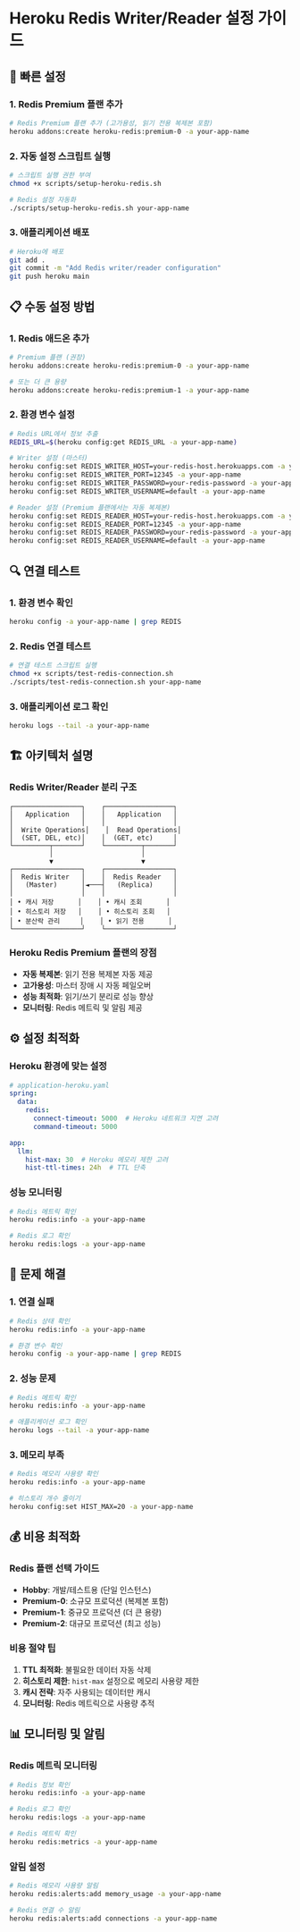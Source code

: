 # Heroku Redis Writer/Reader 설정 가이드

## 🚀 빠른 설정

### 1. Redis Premium 플랜 추가
```bash
# Redis Premium 플랜 추가 (고가용성, 읽기 전용 복제본 포함)
heroku addons:create heroku-redis:premium-0 -a your-app-name
```

### 2. 자동 설정 스크립트 실행
```bash
# 스크립트 실행 권한 부여
chmod +x scripts/setup-heroku-redis.sh

# Redis 설정 자동화
./scripts/setup-heroku-redis.sh your-app-name
```

### 3. 애플리케이션 배포
```bash
# Heroku에 배포
git add .
git commit -m "Add Redis writer/reader configuration"
git push heroku main
```

## 📋 수동 설정 방법

### 1. Redis 애드온 추가
```bash
# Premium 플랜 (권장)
heroku addons:create heroku-redis:premium-0 -a your-app-name

# 또는 더 큰 용량
heroku addons:create heroku-redis:premium-1 -a your-app-name
```

### 2. 환경 변수 설정
```bash
# Redis URL에서 정보 추출
REDIS_URL=$(heroku config:get REDIS_URL -a your-app-name)

# Writer 설정 (마스터)
heroku config:set REDIS_WRITER_HOST=your-redis-host.herokuapps.com -a your-app-name
heroku config:set REDIS_WRITER_PORT=12345 -a your-app-name
heroku config:set REDIS_WRITER_PASSWORD=your-redis-password -a your-app-name
heroku config:set REDIS_WRITER_USERNAME=default -a your-app-name

# Reader 설정 (Premium 플랜에서는 자동 복제본)
heroku config:set REDIS_READER_HOST=your-redis-host.herokuapps.com -a your-app-name
heroku config:set REDIS_READER_PORT=12345 -a your-app-name
heroku config:set REDIS_READER_PASSWORD=your-redis-password -a your-app-name
heroku config:set REDIS_READER_USERNAME=default -a your-app-name
```

## 🔍 연결 테스트

### 1. 환경 변수 확인
```bash
heroku config -a your-app-name | grep REDIS
```

### 2. Redis 연결 테스트
```bash
# 연결 테스트 스크립트 실행
chmod +x scripts/test-redis-connection.sh
./scripts/test-redis-connection.sh your-app-name
```

### 3. 애플리케이션 로그 확인
```bash
heroku logs --tail -a your-app-name
```

## 🏗️ 아키텍처 설명

### Redis Writer/Reader 분리 구조
```
┌─────────────────┐    ┌─────────────────┐
│   Application   │    │   Application   │
│                 │    │                 │
│  Write Operations│    │  Read Operations│
│  (SET, DEL, etc)│    │  (GET, etc)     │
└─────────┬───────┘    └─────────┬───────┘
          │                      │
          ▼                      ▼
┌─────────────────┐    ┌─────────────────┐
│  Redis Writer   │    │  Redis Reader   │
│   (Master)      │◄───┤   (Replica)     │
│                 │    │                 │
│ • 캐시 저장      │    │ • 캐시 조회      │
│ • 히스토리 저장   │    │ • 히스토리 조회   │
│ • 분산락 관리     │    │ • 읽기 전용      │
└─────────────────┘    └─────────────────┘
```

### Heroku Redis Premium 플랜의 장점
- **자동 복제본**: 읽기 전용 복제본 자동 제공
- **고가용성**: 마스터 장애 시 자동 페일오버
- **성능 최적화**: 읽기/쓰기 분리로 성능 향상
- **모니터링**: Redis 메트릭 및 알림 제공

## ⚙️ 설정 최적화

### Heroku 환경에 맞는 설정
```yaml
# application-heroku.yaml
spring:
  data:
    redis:
      connect-timeout: 5000  # Heroku 네트워크 지연 고려
      command-timeout: 5000

app:
  llm:
    hist-max: 30  # Heroku 메모리 제한 고려
    hist-ttl-times: 24h  # TTL 단축
```

### 성능 모니터링
```bash
# Redis 메트릭 확인
heroku redis:info -a your-app-name

# Redis 로그 확인
heroku redis:logs -a your-app-name
```

## 🚨 문제 해결

### 1. 연결 실패
```bash
# Redis 상태 확인
heroku redis:info -a your-app-name

# 환경 변수 확인
heroku config -a your-app-name | grep REDIS
```

### 2. 성능 문제
```bash
# Redis 메트릭 확인
heroku redis:info -a your-app-name

# 애플리케이션 로그 확인
heroku logs --tail -a your-app-name
```

### 3. 메모리 부족
```bash
# Redis 메모리 사용량 확인
heroku redis:info -a your-app-name

# 히스토리 개수 줄이기
heroku config:set HIST_MAX=20 -a your-app-name
```

## 💰 비용 최적화

### Redis 플랜 선택 가이드
- **Hobby**: 개발/테스트용 (단일 인스턴스)
- **Premium-0**: 소규모 프로덕션 (복제본 포함)
- **Premium-1**: 중규모 프로덕션 (더 큰 용량)
- **Premium-2**: 대규모 프로덕션 (최고 성능)

### 비용 절약 팁
1. **TTL 최적화**: 불필요한 데이터 자동 삭제
2. **히스토리 제한**: `hist-max` 설정으로 메모리 사용량 제한
3. **캐시 전략**: 자주 사용되는 데이터만 캐시
4. **모니터링**: Redis 메트릭으로 사용량 추적

## 📊 모니터링 및 알림

### Redis 메트릭 모니터링
```bash
# Redis 정보 확인
heroku redis:info -a your-app-name

# Redis 로그 확인
heroku redis:logs -a your-app-name

# Redis 메트릭 확인
heroku redis:metrics -a your-app-name
```

### 알림 설정
```bash
# Redis 메모리 사용량 알림
heroku redis:alerts:add memory_usage -a your-app-name

# Redis 연결 수 알림
heroku redis:alerts:add connections -a your-app-name
```

